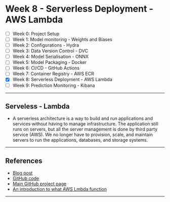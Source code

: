 # Week 8 - Serverless Deployment - AWS Lambda
- [ ] Week 0: Project Setup
- [ ] Week 1: Model monitoring - Weights and Biases
- [ ] Week 2: Configurations - Hydra
- [ ] Week 3: Data Version Control - DVC
- [ ] Week 4: Model Serialisation - ONNX
- [ ] Week 5: Model Packaging - Docker
- [ ] Week 6: CI/CD - GitHub Actions
- [ ] Week 7: Container Registry - AWS ECR
- [x] Week 8: Serverless Deployment - AWS Lambda
- [ ] Week 9: Prediction Monitoring - Kibana
***

## Serveless - Lambda
- A serverless architecture is a way to build and run applications and services without having to manage infrastructure. The application still runs on servers, but all the server management is done by third party service (AWS). We no longer have to provision, scale, and maintain servers to run the applications, databases, and storage systems.
***

## References
- [Blog post](https://www.ravirajag.dev/blog/mlops-serverless)
- [GitHub code](https://github.com/graviraja/MLOps-Basics/tree/main/week_8_serverless)
- [Main GitHub project page](https://github.com/graviraja/MLOps-Basics)
- [An introduction to what AWS Lmbda function](https://github.com/kyaiooiayk/MLOps-Machine-Learning-Operations/tree/master/tutorials/AWS/AWS_Lambda)
***